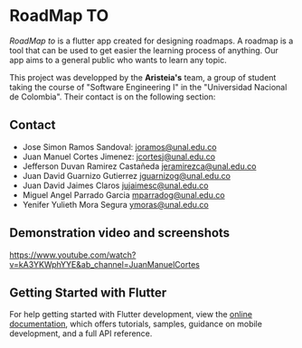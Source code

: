 # RoadMap TO

*RoadMap to* is a flutter app created for designing roadmaps. A roadmap is a tool that can be used to get easier the learning process of anything. Our app aims to a general public who wants to learn any topic.

This project was developped by the **Aristeia's** team, a group of student taking the course of "Software Engineering I" in the "Universidad Nacional de Colombia". Their contact is on the following section: 

## Contact
- Jose Simon Ramos Sandoval: joramos@unal.edu.co
- Juan Manuel Cortes Jimenez: jcortesj@unal.edu.co
- Jefferson Duvan Ramirez Castañeda jeramirezca@unal.edu.co
- Juan David Guarnizo Gutierrez jguarnizog@unal.edu.co
- Juan David Jaimes Claros jujaimesc@unal.edu.co
- Miguel Angel Parrado Garcia mparradog@unal.edu.co
- Yenifer Yulieth Mora Segura ymoras@unal.edu.co

## Demonstration video and screenshots
https://www.youtube.com/watch?v=kA3YKWphYYE&ab_channel=JuanManuelCortes

## Getting Started with Flutter

For help getting started with Flutter development, view the
[online documentation](https://docs.flutter.dev/), which offers tutorials,
samples, guidance on mobile development, and a full API reference.
